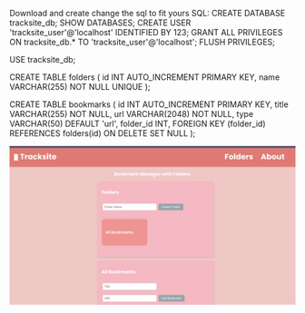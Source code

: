 Download and create change the sql to fit yours
SQL:
CREATE DATABASE tracksite_db;
SHOW DATABASES;
CREATE USER 'tracksite_user'@'localhost' IDENTIFIED BY 123;
GRANT ALL PRIVILEGES ON tracksite_db.* TO 'tracksite_user'@'localhost';
FLUSH PRIVILEGES;

USE tracksite_db;

CREATE TABLE folders (
    id INT AUTO_INCREMENT PRIMARY KEY,
    name VARCHAR(255) NOT NULL UNIQUE
);

CREATE TABLE bookmarks (
    id INT AUTO_INCREMENT PRIMARY KEY,
    title VARCHAR(255) NOT NULL,
    url VARCHAR(2048) NOT NULL,
    type VARCHAR(50) DEFAULT 'url',
    folder_id INT,
    FOREIGN KEY (folder_id) REFERENCES folders(id) ON DELETE SET NULL
);

![image alt](https://github.com/joeyhlu/tracksite/blob/main/Screenshot%202024-10-05%20at%204.42.15%20PM.png?raw=true)

